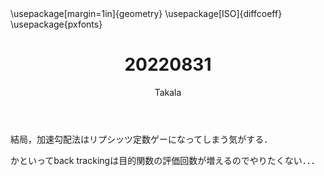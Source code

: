 ﻿---
title: 20220831
yesterday: 20220830
tomorrow: 20220901
days: 978
author: Takala
header-includes:
  - \usepackage[margin=1in]{geometry}
  - \usepackage[ISO]{diffcoeff}
  - \usepackage{pxfonts}
---


結局，加速勾配法はリプシッツ定数ゲーになってしまう気がする．


かといってback trackingは目的関数の評価回数が増えるのでやりたくない．．．

